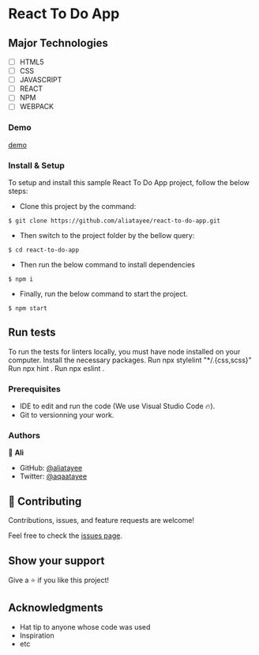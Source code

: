
# React To Do App

## Major Technologies
- [ ] HTML5
- [ ] CSS
- [ ] JAVASCRIPT
- [ ] REACT
- [ ] NPM
- [ ] WEBPACK
### Demo
 [demo](https://aliatayee.github.io)
### Install & Setup

To setup and install this sample React To Do App project, follow the below steps:
- Clone this project by the command: 

```
$ git clone https://github.com/aliatayee/react-to-do-app.git
```

- Then switch to the project folder by the bellow query:

```
$ cd react-to-do-app
```

- Then run the below command to install dependencies

```
$ npm i
```
- Finally, run the below command to start the project.

```
$ npm start
```

## Run tests 
To run the tests for linters locally, you must have node installed on your computer. Install the necessary packages. Run npx stylelint "*/.{css,scss}" Run npx hint . Run npx eslint .

### Prerequisites

- IDE to edit and run the code (We use Visual Studio Code 🔥).
- Git to versionning your work.

### Authors
👤 **Ali**

- GitHub: [@aliatayee](https://github.com/aliatayee)
- Twitter: [@aqaatayee](https://twitter.com/aqaatayee)



## 🤝 Contributing
Contributions, issues, and feature requests are welcome!

Feel free to check the [issues page](../../issues/).

## Show your support
Give a ⭐️ if you like this project!

## Acknowledgments
- Hat tip to anyone whose code was used
- Inspiration
- etc
